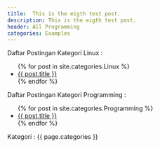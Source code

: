 ```yaml
---
title:  This is the eigth test post.
description: This is the eigth test post.
header: All Programming
categories: Examples
---
```

Daftar Postingan Kategori Linux : 
<ul>
{% for post in site.categories.Linux %}
    <li><a href="{{site.url}}{{post.url}}">{{ post.title }}</a></li>
{% endfor %}
</ul>

Daftar Postingan Kategori Programming :
<ul>	
	{% for post in site.categories.Programming %}
		<li><a href="{{site.url}}{{post.url}}">{{ post.title }}</a></li>
	{% endfor %}
</ul>


Kategori :
{{ page.categories }}
